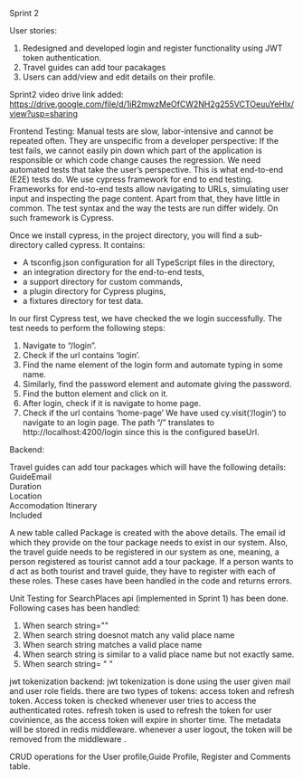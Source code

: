 Sprint 2

User stories:
1. Redesigned and developed login and register functionality using JWT token authentication.
2. Travel guides can add tour pacakages
3. Users can add/view and edit details on their profile.

Sprint2 video drive link added: https://drive.google.com/file/d/1iR2mwzMeOfCW2NH2g255VCTOeuuYeHlx/view?usp=sharing

Frontend Testing:
Manual tests are slow, labor-intensive and cannot be repeated often. They are unspecific from a developer perspective: If the test fails, we cannot easily pin down which part of the application is responsible or which code change causes the regression.
We need automated tests that take the user’s perspective. This is what end-to-end (E2E) tests do. We use cypress framework for end to end testing.
Frameworks for end-to-end tests allow navigating to URLs, simulating user input and inspecting the page content. Apart from that, they have little in common. The test syntax and the way the tests are run differ widely. On such framework is Cypress.

Once we install cypress, in the project directory, you will find a sub-directory called cypress. It contains:
* A tsconfig.json configuration for all TypeScript files in the directory,
* an integration directory for the end-to-end tests,
* a support directory for custom commands,
* a plugin directory for Cypress plugins,
* a fixtures directory for test data.


In our first Cypress test, we have checked the we login successfully. The test needs to perform the following steps:
1. Navigate to “/login”.
2. Check if the url contains ‘login’.
3. Find the name element of the login form and automate typing in some name.
4. Similarly, find the password element and automate giving the password.
5. Find the button element and click on it.
6. After login, check if it is navigate to home page.
7. Check if the url contains ‘home-page’
We have used cy.visit(‘/login’) to navigate to an login page. The path “/” translates to http://localhost:4200/login since this is the configured baseUrl.

Backend:

Travel guides can add tour packages which will have the following details:
GuideEmail   
Duration     
Location     
Accomodation
Itinerary    
Included
    
A new table called Package is created with the above details. The email id which they provide on the tour package needs to exist in our system. Also,
the travel guide needs to be registered in our system as one, meaning, a person registered as tourist cannot add a tour package. If a person wants to d
act as both tourist and travel guide, they have to register with each of these roles. These cases have been handled in the code and returns errors.

Unit Testing for SearchPlaces api (implemented in Sprint 1) has been done. Following cases has been handled:
1. When search string=""
2. When search string doesnot match any valid place name
3. When search string matches a valid place name
4. When search string is similar to a valid place name but not exactly same.
5. When search string= " "

jwt tokenization backend:
jwt tokenization is done using the user given mail and user role fields. there are two types of tokens: 
access token and refresh token. Access token is checked whenever user tries to access the authenticated rotes.
refresh token is used to refresh the token for user covinience, as the access token will expire in shorter time. 
The metadata will be stored in redis middleware. whenever a user logout, the token will be removed from the middleware .


CRUD operations for the User profile,Guide Profile, Register and Comments table.
